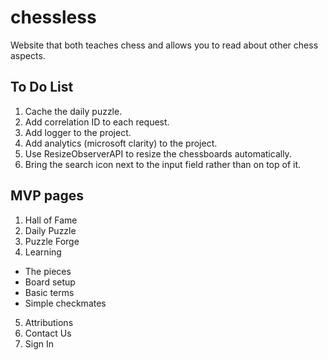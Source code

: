 # chessless

Website that both teaches chess and allows you to read about other chess aspects.

## To Do List

1. Cache the daily puzzle.
2. Add correlation ID to each request.
3. Add logger to the project.
4. Add analytics (microsoft clarity) to the project.
5. Use ResizeObserverAPI to resize the chessboards automatically.
6. Bring the search icon next to the input field rather than on top of it.

## MVP pages
1. Hall of Fame
2. Daily Puzzle
3. Puzzle Forge
4. Learning
  - The pieces
  - Board setup
  - Basic terms
  - Simple checkmates
5. Attributions
6. Contact Us
7. Sign In
